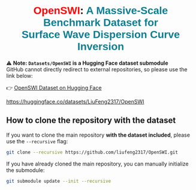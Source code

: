 <h1 align="center">
  <span style="font-family: 'Papyrus', sans-serif; color: red; font-weight: bold;">OpenSWI</span>:
  <span style="font-family: 'Papyrus', sans-serif; color:rgb(14, 126, 146);">A Massive-Scale Benchmark Dataset for </span> <br> 
  <span style="font-family: 'Papyrus', sans-serif; color:rgb(14, 126, 146);">Surface Wave Dispersion Curve Inversion</span>
</h1>

⚠️ **Note: `Datasets/OpenSWI` is a Hugging Face dataset submodule**  
GitHub cannot directly redirect to external repositories, so please use the link below:  

👉 [OpenSWI Dataset on Hugging Face](https://huggingface.co/datasets/LiuFeng2317/OpenSWI)

https://huggingface.co/datasets/LiuFeng2317/OpenSWI

## How to clone the repository with the dataset

If you want to clone the main repository **with the dataset included**, please use the `--recursive` flag:

```bash
git clone --recursive https://github.com/liufeng2317/OpenSWI.git
```

If you have already cloned the main repository, you can manually initialize the submodule:
```bash
git submodule update --init --recursive
```